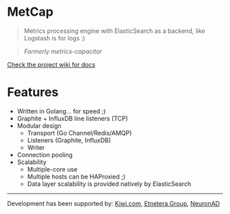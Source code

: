 # MetCap

> Metrics processing engine with ElasticSearch as a backend, like Logstash is for logs :)

> *Formerly metrics-capacitor*

[Check the project wiki for docs](https://github.com/blufor/metcap/wiki)

# Features

- Written in Golang... for speed ;)
- Graphite + InfluxDB line listeners (TCP)
- Modular design
  - Transport (Go Channel/Redis/AMQP)
  - Listeners (Graphite, InfluxDB)
  - Writer
- Connection pooling
- Scalability
  - Multiple-core use
  - Multiple hosts can be HAProxied ;)
  - Data layer scalability is provided natively by ElasticSearch

----------------------------------------------------------------------

Development has been supported by: [Kiwi.com](http://www.kiwi.com/), [Etnetera Group](http://www.etneteragroup.com/), [NeuronAD](http://www.neuronad.com/)
